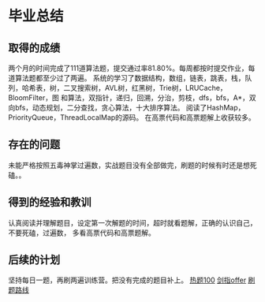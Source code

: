 # 毕业总结
## 取得的成绩
两个月的时间完成了111道算法题，提交通过率81.80%。每周都按时提交作业，每道算法题都至少过了两遍。
系统的学习了数据结构，数组，链表，跳表，栈，队列，哈希表，树，二叉搜索树，AVL树，红黑树，Trie树，LRUCache，BloomFilter，图
和算法，双指针，递归，回溯，分治，剪枝，dfs，bfs，A*，双向bfs，动态规划，二分查找，贪心算法，十大排序算法。
阅读了HashMap，PriorityQueue，ThreadLocalMap的源码。
在高票代码和高票题解上收获较多。
## 存在的问题
未能严格按照五毒神掌过遍数，实战题目没有全部做完，刷题的时候有时还是想死磕。。
## 得到的经验和教训
认真阅读并理解题目，设定第一次解题的时间，超时就看题解，正确的认识自己，不要死磕，过遍数，
多看高票代码和高票题解。
## 后续的计划
坚持每日一题，再刷两遍训练营。把没有完成的题目补上。
[热题100](https://leetcode-cn.com/problemset/hot-100/)
[剑指offer](https://leetcode-cn.com/problemset/lcof/)
[刷题路线](https://github.com/donfyy/Algorithm/blob/master/Week_010/%E5%88%B7%E9%A2%98%E8%B7%AF%E7%BA%BF.md)